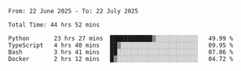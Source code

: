<!--START_SECTION:waka-->

```abap
From: 22 June 2025 - To: 22 July 2025

Total Time: 44 hrs 52 mins

Python       23 hrs 27 mins  ████████████▒░░░░░░░░░░░░   49.99 %
TypeScript   4 hrs 40 mins   ██▒░░░░░░░░░░░░░░░░░░░░░░   09.95 %
Bash         3 hrs 41 mins   ██░░░░░░░░░░░░░░░░░░░░░░░   07.86 %
Docker       2 hrs 12 mins   █▒░░░░░░░░░░░░░░░░░░░░░░░   04.72 %
```

<!--END_SECTION:waka-->
